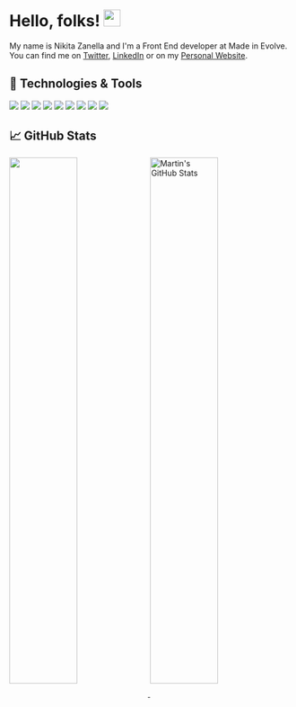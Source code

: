 # Hello, folks! <img src="https://raw.githubusercontent.com/MartinHeinz/MartinHeinz/master/wave.gif" width="30px">

My name is Nikita Zanella and I'm a Front End developer at Made in Evolve.
You can find me on [Twitter](https://twitter.com/ZanellaNikita), [LinkedIn](https://www.linkedin.com/in/nikita-zanella-b47576156/) or on my [Personal Website](https://www.nikitazanella.it/).

## 🔧 Technologies & Tools
![](https://img.shields.io/badge/-VSCode-informational?style=flat&logo=visualstudiocode&logoColor=white&color=2bbc8a)
![](https://img.shields.io/badge/-JavaScript-informational?style=flat&logo=javascript&logoColor=white&color=2bbc8a)
![](https://img.shields.io/badge/-React-informational?style=flat&logo=react&logoColor=white&color=2bbc8a)
![](https://img.shields.io/badge/-NextJS-informational?style=flat&logo=nextdotjs&logoColor=white&color=2bbc8a)
![](https://img.shields.io/badge/-Svelte-informational?style=flat&logo=svelte&logoColor=white&color=2bbc8a)
![](https://img.shields.io/badge/-TailwindCSS-informational?style=flat&logo=tailwindcss&logoColor=white&color=2bbc8a)
![](https://img.shields.io/badge/-SASS-informational?style=flat&logo=sass&logoColor=white&color=2bbc8a)
![](https://img.shields.io/badge/-Python-informational?style=flat&logo=python&logoColor=white&color=2bbc8a)
![](https://img.shields.io/badge/-NodeJS-informational?style=flat&logo=nodedotjs&logoColor=white&color=2bbc8a)




## &#x1f4c8; GitHub Stats

<a href="https://github.com/NikitaZanella/NikitaZanella">
  <img align="center" style='width: 49%' src="https://github-readme-stats.vercel.app/api/top-langs/?username=NikitaZanella&hide=java,html,tex&title_color=ffffff&text_color=c9cacc&icon_color=2bbc8a&bg_color=1d1f21&langs_count=3&layout=compact" />
</a>

<a href="https://github.com/NikitaZanella/NikitaZanella">
  <img align="center" style='width: 49%' src="https://github-readme-stats.vercel.app/api?username=NikitaZanella&show_icons=true&line_height=27&count_private=true&title_color=ffffff&text_color=c9cacc&icon_color=2bbc8a&bg_color=1d1f21" alt="Martin's GitHub Stats" />
</a>

